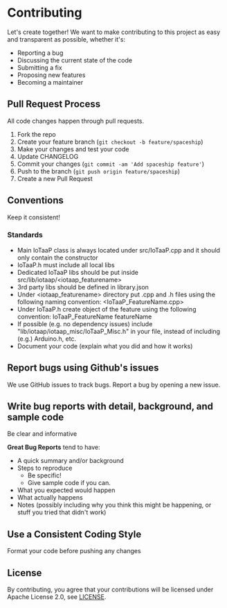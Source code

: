 # Contributing

Let's create together! We want to make contributing to this project as easy and transparent as possible, whether it's:

- Reporting a bug
- Discussing the current state of the code
- Submitting a fix
- Proposing new features
- Becoming a maintainer

## Pull Request Process

All code changes happen through pull requests.

1. Fork the repo
2. Create your feature branch (`git checkout -b feature/spaceship`)
3. Make your changes and test your code
4. Update CHANGELOG
5. Commit your changes (`git commit -am 'Add spaceship feature'`)
6. Push to the branch (`git push origin feature/spaceship`)
7. Create a new Pull Request

## Conventions

Keep it consistent!

### Standards

- Main IoTaaP class is always located under src/IoTaaP.cpp and it should only contain the constructor
- IoTaaP.h must include all local libs
- Dedicated IoTaaP libs should be put inside src/lib/iotaap/<iotaap_featurename>
- 3rd party libs should be defined in library.json
- Under <iotaap_featurename> directory put .cpp and .h files using the following naming convention: <IoTaaP_FeatureName.cpp>
- Under IoTaaP.h create object of the feature using the following convention: IoTaaP_FeatureName featureName
- If possible (e.g. no dependency issues) include "lib/iotaap/iotaap_misc/IoTaaP_Misc.h" in your file, instead of including (e.g.) Arduino.h, etc.
- Document your code (explain what you did and how it works)

## Report bugs using Github's issues
We use GitHub issues to track bugs. Report a bug by opening a new issue.

## Write bug reports with detail, background, and sample code
Be clear and informative

**Great Bug Reports** tend to have:

- A quick summary and/or background
- Steps to reproduce
  - Be specific!
  - Give sample code if you can.
- What you expected would happen
- What actually happens
- Notes (possibly including why you think this might be happening, or stuff you tried that didn't work)

## Use a Consistent Coding Style
Format your code before pushing any changes

## License
By contributing, you agree that your contributions will be licensed under Apache License 2.0, see [LICENSE](./LICENSE.md).